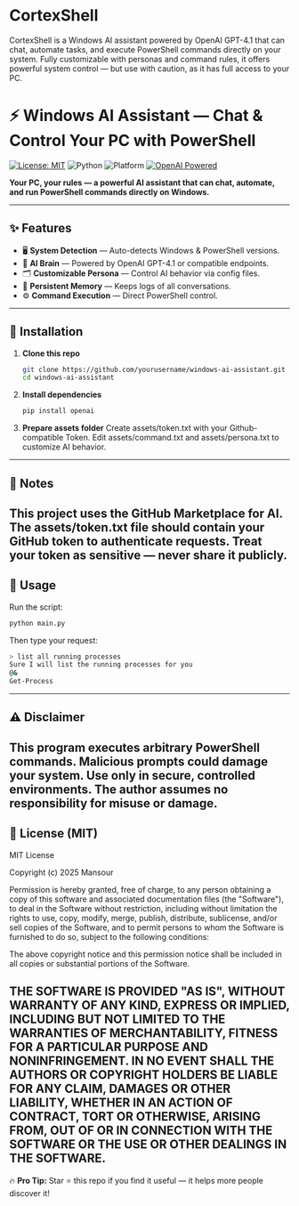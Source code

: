 # CortexShell
CortexShell is a Windows AI assistant powered by OpenAI GPT-4.1 that can chat, automate tasks, and execute PowerShell commands directly on your system. Fully customizable with personas and command rules, it offers powerful system control — but use with caution, as it has full access to your PC.

# ⚡ Windows AI Assistant — Chat & Control Your PC with PowerShell

[![License: MIT](https://img.shields.io/badge/License-MIT-yellow.svg)](LICENSE)
![Python](https://img.shields.io/badge/python-3.9%2B-blue)
![Platform](https://img.shields.io/badge/platform-Windows-lightgrey)
[![OpenAI Powered](https://img.shields.io/badge/OpenAI-GPT--4.1-brightgreen)](https://openai.com/)

**Your PC, your rules — a powerful AI assistant that can chat, automate, and run PowerShell commands directly on Windows.**

---

## ✨ Features
- 🖥 **System Detection** — Auto-detects Windows & PowerShell versions.
- 🤖 **AI Brain** — Powered by OpenAI GPT-4.1 or compatible endpoints.
- 🗂 **Customizable Persona** — Control AI behavior via config files.
- 📝 **Persistent Memory** — Keeps logs of all conversations.
- ⚙ **Command Execution** — Direct PowerShell control.

---
## 🔧 Installation
1. **Clone this repo**
   ```bash
   git clone https://github.com/yourusername/windows-ai-assistant.git
   cd windows-ai-assistant
   ```
2. **Install dependencies**
   ```bash
   pip install openai
   ```
3. **Prepare assets folder**
   Create assets/token.txt with your Github-compatible Token.
   Edit assets/command.txt and assets/persona.txt to customize AI behavior.
---
## 📝 Notes
This project uses the GitHub Marketplace for AI.
The assets/token.txt file should contain your GitHub token to authenticate requests.
Treat your token as sensitive — never share it publicly.
---
## 🚀 Usage

Run the script:
  ```bash
  python main.py
  ```
Then type your request:
```bash
> list all running processes
Sure I will list the running processes for you
@&
Get-Process
```
---
## ⚠ Disclaimer
This program **executes arbitrary PowerShell commands**.
Malicious prompts could damage your system.
Use **only** in secure, controlled environments.
The author assumes **no responsibility** for misuse or damage.
---
## 📜 License (MIT)
MIT License

Copyright (c) 2025 Mansour

Permission is hereby granted, free of charge, to any person obtaining a copy
of this software and associated documentation files (the "Software"), to deal
in the Software without restriction, including without limitation the rights
to use, copy, modify, merge, publish, distribute, sublicense, and/or sell
copies of the Software, and to permit persons to whom the Software is
furnished to do so, subject to the following conditions:

The above copyright notice and this permission notice shall be included in all
copies or substantial portions of the Software.

THE SOFTWARE IS PROVIDED "AS IS", WITHOUT WARRANTY OF ANY KIND, EXPRESS OR
IMPLIED, INCLUDING BUT NOT LIMITED TO THE WARRANTIES OF MERCHANTABILITY,
FITNESS FOR A PARTICULAR PURPOSE AND NONINFRINGEMENT. IN NO EVENT SHALL THE
AUTHORS OR COPYRIGHT HOLDERS BE LIABLE FOR ANY CLAIM, DAMAGES OR OTHER
LIABILITY, WHETHER IN AN ACTION OF CONTRACT, TORT OR OTHERWISE, ARISING FROM,
OUT OF OR IN CONNECTION WITH THE SOFTWARE OR THE USE OR OTHER DEALINGS IN THE
SOFTWARE.
---

🔥 **Pro Tip:** Star ⭐ this repo if you find it useful — it helps more people discover it!
